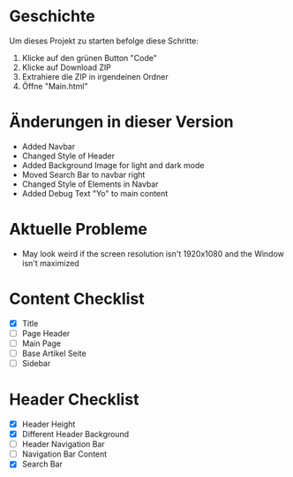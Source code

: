 # Geschichte

Um dieses Projekt zu starten befolge diese Schritte:
1. Klicke auf den grünen Button "Code"
2. Klicke auf Download ZIP
3. Extrahiere die ZIP in irgendeinen Ordner
4. Öffne "Main.html"

# Änderungen in dieser Version

+ Added Navbar
+ Changed Style of Header
+ Added Background Image for light and dark mode
+ Moved Search Bar to navbar right
+ Changed Style of Elements in Navbar
+ Added Debug Text "Yo" to main content

# Aktuelle Probleme

+ May look weird if the screen resolution isn't 1920x1080 and the Window isn't maximized

# Content Checklist

- [x] Title
- [ ] Page Header
- [ ] Main Page
- [ ] Base Artikel Seite
- [ ] Sidebar

# Header Checklist

- [x] Header Height
- [x] Different Header Background
- [ ] Header Navigation Bar
- [ ] Navigation Bar Content
- [x] Search Bar
